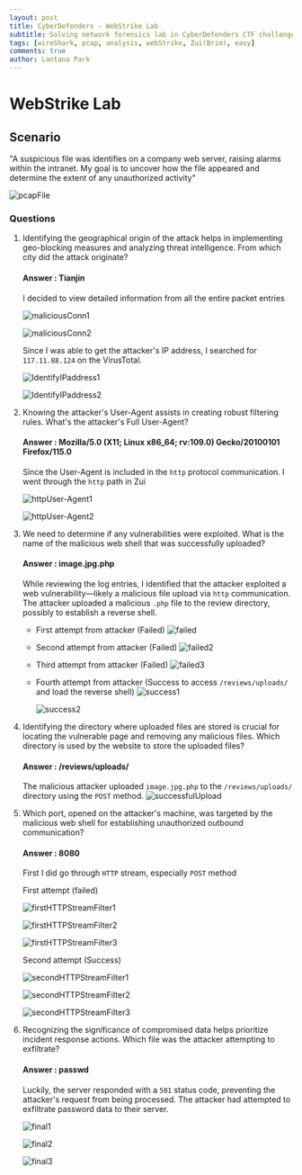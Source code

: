 ```yaml
---
layout: post
title: CyberDefenders - WebStrike Lab
subtitle: Solving network forensics lab in CyberDefenders CTF challenges
tags: [wireShark, pcap, analysis, webStrike, Zui(Brim), easy]
comments: true
author: Lantana Park
---
```


# WebStrike Lab

## Scenario

"A suspicious file was identifies on a company web server, raising alarms within the intranet. My goal is to uncover how the file appeared and determine the extent of any unauthorized activity"

![pcapFile](../assets/img/WebStrike/Screenshot%202025-04-28%20at%2018.53.38.png)

### Questions

1. Identifying the geographical origin of the attack helps in implementing geo-blocking measures and analyzing threat intelligence. From which city did the attack originate?

   #### Answer : Tianjin

   I decided to view detailed information from all the entire packet entries

   ![maliciousConn1](../assets/img/WebStrike/Screenshot%202025-04-28%20at%2018.56.36.png)

   ![maliciousConn2](../assets/img/WebStrike/Screenshot%202025-04-28%20at%2018.56.46.png)

   Since I was able to get the attacker's IP address, I searched for `117.11.88.124` on the VirusTotal.

   ![IdentifyIPaddress1](../assets/img/WebStrike/Screenshot%202025-04-28%20at%2020.57.43.png)

   ![IdentifyIPaddress2](../assets/img/WebStrike/Screenshot%202025-04-28%20at%2020.58.04.png)

2. Knowing the attacker's User-Agent assists in creating robust filtering rules. What's the attacker's Full User-Agent?

   #### Answer : Mozilla/5.0 (X11; Linux x86_64; rv:109.0) Gecko/20100101 Firefox/115.0

   Since the User-Agent is included in the `http` protocol communication. I went through the `http` path in Zui

   ![httpUser-Agent1](../assets/img/WebStrike/Screenshot%202025-04-28%20at%2019.00.36.png)

   ![httpUser-Agent2](../assets/img/WebStrike/Screenshot%202025-04-28%20at%2019.00.44.png)

3. We need to determine if any vulnerabilities were exploited. What is the name of the malicious web shell that was successfully uploaded?

   #### Answer : image.jpg.php

   While reviewing the log entries, I identified that the attacker exploited a web vulnerability—likely a malicious file upload via `http` communication. The attacker uploaded a malicious `.php` file to the review directory, possibly to establish a reverse shell.

   - First attempt from attacker (Failed)
     ![failed](../assets/img/WebStrike/Screenshot%202025-04-28%20at%2021.18.06.png)

   - Second attempt from attacker (Failed)
     ![failed2](../assets/img/WebStrike/Screenshot%202025-04-28%20at%2021.18.31.png)

   - Third attempt from attacker (Failed)
     ![failed3](../assets/img/WebStrike/Screenshot%202025-04-28%20at%2021.31.01.png)

   - Fourth attempt from attacker (Success to access `/reviews/uploads/` and load the reverse shell)
     ![success1](../assets/img/WebStrike/Screenshot%202025-04-28%20at%2021.28.42.png)

     ![success2](../assets/img/WebStrike/Screenshot%202025-04-28%20at%2021.34.26.png)

4. Identifying the directory where uploaded files are stored is crucial for locating the vulnerable page and removing any malicious files. Which directory is used by the website to store the uploaded files?

   #### Answer : /reviews/uploads/

   The malicious attacker uploaded `image.jpg.php` to the `/reviews/uploads/` directory using the `POST` method.
   ![successfulUpload](../assets/img/WebStrike/Screenshot%202025-04-28%20at%2021.41.16.png)

5. Which port, opened on the attacker's machine, was targeted by the malicious web shell for establishing unauthorized outbound communication?

   #### Answer : 8080

   First I did go through `HTTP` stream, especially `POST` method

   First attempt (failed)

   ![firstHTTPStreamFilter1](../assets/img/WebStrike/Screenshot%202025-04-28%20at%2022.02.41.png)

   ![firstHTTPStreamFilter2](../assets/img/WebStrike/Screenshot%202025-04-28%20at%2022.01.49.png)

   ![firstHTTPStreamFilter3](../assets/img/WebStrike/Screenshot%202025-04-28%20at%2022.01.56.png)

   Second attempt (Success)

   ![secondHTTPStreamFilter1](../assets/img/WebStrike/Screenshot%202025-04-28%20at%2022.02.51.png)

   ![secondHTTPStreamFilter2](../assets/img/WebStrike/Screenshot%202025-04-28%20at%2022.00.42.png)

   ![secondHTTPStreamFilter3](../assets/img/WebStrike/Screenshot%202025-04-28%20at%2022.00.51.png)

6. Recognizing the significance of compromised data helps prioritize incident response actions. Which file was the attacker attempting to exfiltrate?

   #### Answer : passwd

   Luckily, the server responded with a `501` status code, preventing the attacker's request from being processed. The attacker had attempted to exfiltrate password data to their server.

   ![final1](../assets/img/WebStrike/Screenshot%202025-04-28%20at%2022.14.15.png)

   ![final2](../assets/img/WebStrike/Screenshot%202025-04-28%20at%2022.03.14.png)

   ![final3](../assets/img/WebStrike/Screenshot%202025-04-28%20at%2022.03.29.png)
